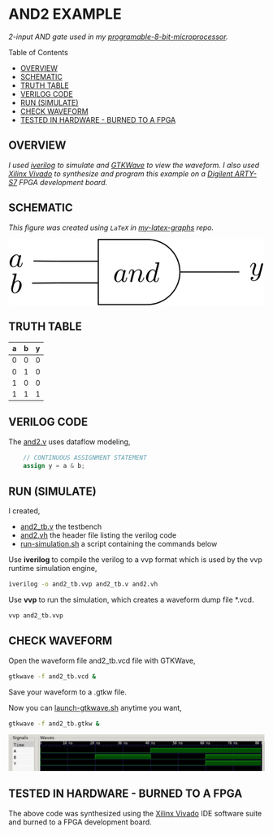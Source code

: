 # AND2 EXAMPLE

_2-input AND gate used in my
[programable-8-bit-microprocessor](https://github.com/JeffDeCola/my-verilog-examples/tree/master/systems/microprocessors/programable-8-bit-microprocessor)._

Table of Contents

* [OVERVIEW](https://github.com/JeffDeCola/my-verilog-examples/tree/master/basic-code/combinational-logic/and2#overview)
* [SCHEMATIC](https://github.com/JeffDeCola/my-verilog-examples/tree/master/basic-code/combinational-logic/and2#schematic)
* [TRUTH TABLE](https://github.com/JeffDeCola/my-verilog-examples/tree/master/basic-code/combinational-logic/and2#truth-table)
* [VERILOG CODE](https://github.com/JeffDeCola/my-verilog-examples/tree/master/basic-code/combinational-logic/and2#verilog-code)
* [RUN (SIMULATE)](https://github.com/JeffDeCola/my-verilog-examples/tree/master/basic-code/combinational-logic/and2#run-simulate)
* [CHECK WAVEFORM](https://github.com/JeffDeCola/my-verilog-examples/tree/master/basic-code/combinational-logic/and2#check-waveform)
* [TESTED IN HARDWARE - BURNED TO A FPGA](https://github.com/JeffDeCola/my-verilog-examples/tree/master/basic-code/combinational-logic/and2#tested-in-hardware---burned-to-a-fpga)

## OVERVIEW

_I used
[iverilog](https://github.com/JeffDeCola/my-cheat-sheets/tree/master/hardware/tools/simulation/iverilog-cheat-sheet)
to simulate and
[GTKWave](https://github.com/JeffDeCola/my-cheat-sheets/tree/master/hardware/tools/simulation/gtkwave-cheat-sheet)
to view the waveform. I also used
[Xilinx Vivado](https://github.com/JeffDeCola/my-cheat-sheets/tree/master/hardware/tools/synthesis/xilinx-vivado-cheat-sheet)
to synthesize and program this example on a
[Digilent ARTY-S7](https://github.com/JeffDeCola/my-cheat-sheets/tree/master/hardware/development/fpga-development-boards/digilent-arty-s7-cheat-sheet)
FPGA development board._

## SCHEMATIC

_This figure was created using `LaTeX` in
[my-latex-graphs](https://github.com/JeffDeCola/my-latex-graphs/tree/master/mathematics/applied/electrical-engineering/combinational-logic/and)
repo._

<p align="center">
    <img src="svgs/and.svg"
    align="middle"
</p>

## TRUTH TABLE

| a     | b     | y     |
|:-----:|:-----:|:-----:|
| 0     | 0     | 0     |
| 0     | 1     | 0     |
| 1     | 0     | 0     |
| 1     | 1     | 1     |

## VERILOG CODE

The
[and2.v](https://github.com/JeffDeCola/my-verilog-examples/blob/master/basic-code/combinational-logic/and2/and2.v)
uses dataflow modeling,

```verilog
    // CONTINUOUS ASSIGNMENT STATEMENT
    assign y = a & b;
```

## RUN (SIMULATE)

I created,

* [and2_tb.v](https://github.com/JeffDeCola/my-verilog-examples/blob/master/basic-code/combinational-logic/and2/and2_tb.v)
  the testbench
* [and2.vh](https://github.com/JeffDeCola/my-verilog-examples/blob/master/basic-code/combinational-logic/and2/and2.vh)
  the header file listing the verilog code
* [run-simulation.sh](https://github.com/JeffDeCola/my-verilog-examples/blob/master/basic-code/combinational-logic/and2/run-simulation.sh)
  a script containing the commands below

Use **iverilog** to compile the verilog to a vvp format
which is used by the vvp runtime simulation engine,

```bash
iverilog -o and2_tb.vvp and2_tb.v and2.vh
```

Use **vvp** to run the simulation, which creates a waveform dump file *.vcd.

```bash
vvp and2_tb.vvp
```

## CHECK WAVEFORM

Open the waveform file and2_tb.vcd file with GTKWave,

```bash
gtkwave -f and2_tb.vcd &
```

Save your waveform to a .gtkw file.

Now you can
[launch-gtkwave.sh](https://github.com/JeffDeCola/my-verilog-examples/blob/master/launch-GTKWave-script/launch-gtkwave.sh)
anytime you want,

```bash
gtkwave -f and2_tb.gtkw &
```

![and2-waveform.jpg](../../../docs/pics/basic-code/and2-waveform.jpg)

## TESTED IN HARDWARE - BURNED TO A FPGA

The above code was synthesized using the
[Xilinx Vivado](https://github.com/JeffDeCola/my-cheat-sheets/tree/master/hardware/tools/synthesis/xilinx-vivado-cheat-sheet)
IDE software suite and burned to a FPGA development board.
